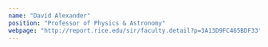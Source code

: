 ```yaml
---
name: "David Alexander"
position: "Professor of Physics & Astronomy"
webpage: "http://report.rice.edu/sir/faculty.detail?p=3A13D9FC465BDF33"
---
```


